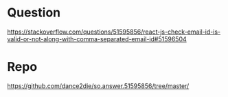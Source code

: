 # Question
https://stackoverflow.com/questions/51595856/react-js-check-email-id-is-valid-or-not-along-with-comma-separated-email-id#51596504

# Repo
https://github.com/dance2die/so.answer.51595856/tree/master/